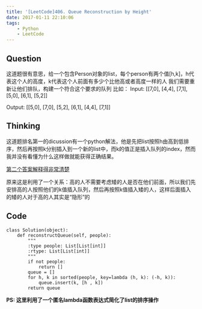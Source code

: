 ```yaml
---
title: '[LeetCode]406. Queue Reconstruction by Height'
date: 2017-01-11 22:10:06
tags:
    - Python
    - LeetCode
---
```

## Question
这道题很有意思，给一个包含Person对象的list，每个person有两个值[h,k]，h代表这个人的高度，k代表这个人前面有多少个比他高或者高度一样的人
我们需要重新让他们排队，构建一个符合这个要求的队列
比如：
Input:
[[7,0], [4,4], [7,1], [5,0], [6,1], [5,2]]

Output:
[[5,0], [7,0], [5,2], [6,1], [4,4], [7,1]]

## Thinking
这道题排名第一的dicussion有一个python解法，他是先把list按照h由高到低排序，然后再按照k分别插入到一个新的list中，而k的值正是插入队列的index，然而我并没有看懂为什么这样做就能获得正确结果。

[第二个答案解释得非常清楚](https://discuss.leetcode.com/topic/60981/explanation-of-the-neat-sort-insert-solution)

原来这是利用了一个关系：高的人不需要考虑矮的人是否在他们前面，所以我们先安排高的人按照他们的k值插入队列，然后再按照k值插入矮的人，这样后面插入的矮的人对于高的人其实是“隐形”的

## Code
```
class Solution(object):
    def reconstructQueue(self, people):
        """
        :type people: List[List[int]]
        :rtype: List[List[int]]
        """
        if not people:
            return []
        queue = []
        for h, k in sorted(people, key=lambda (h, k): (-h, k)):
            queue.insert(k, [h , k])
        return queue
```
**PS: 这里利用了一个匿名lambda函数表达式简化了list的排序操作**
